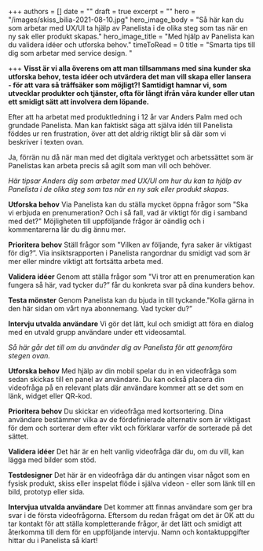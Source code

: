 +++
authors = []
date = ""
draft = true
excerpt = ""
hero = "/images/skiss_bilia-2021-08-10.jpg"
hero_image_body = "Så här kan du som arbetar med UX/UI ta hjälp av Panelista i de olika steg som tas när en ny sak eller produkt skapas."
hero_image_title = "Med hjälp av Panelista kan du validera idéer och utforska behov."
timeToRead = 0
title = "Smarta tips till dig som arbetar med service design. "

+++
**Visst är vi alla överens om att man tillsammans med sina kunder ska utforska behov, testa idéer och utvärdera det man vill skapa eller lansera - för att vara så träffsäker som möjligt?! Samtidigt hamnar vi, som utvecklar produkter och tjänster, ofta för långt ifrån våra kunder eller utan ett smidigt sätt att involvera dem löpande.**

Efter att ha arbetat med produktledning i 12 år var Anders Palm med och grundade Panelista. Man kan faktiskt säga att själva idén till Panelista föddes ur ren frustration, över att det aldrig riktigt blir så där som vi beskriver i texten ovan.

Ja, förrän nu då när man med det digitala verktyget och arbetssättet som är Panelistas kan arbeta precis så agilt som man vill och behöver.

_Här tipsar Anders dig som arbetar med UX/UI om hur du kan ta hjälp av Panelista i de olika steg som tas när en ny sak eller produkt skapas._

**Utforska behov**
Via Panelista kan du ställa mycket öppna frågor som "Ska vi erbjuda en prenumeration? Och i så fall, vad är viktigt för dig i samband med det?" Möjligheten till uppföljande frågor är oändlig och i kommentarerna lär du dig ännu mer.

**Prioritera behov**
Ställ frågor som "Vilken av följande, fyra saker är viktigast för dig?”. Via insiktsrapporten i Panelista rangordnar du smidigt vad som är mer eller mindre viktigt att fortsätta arbeta med.

**Validera idéer**
Genom att ställa frågor som "Vi tror att en prenumeration kan fungera så här, vad tycker du?” får du konkreta svar på dina kunders behov.

**Testa mönster**
Genom Panelista kan du bjuda in till tyckande."Kolla gärna in den här sidan om vårt nya abonnemang. Vad tycker du?”

**Intervju utvalda användare**
Vi gör det lätt, kul och smidigt att föra en dialog med en utvald grupp användare under ett videosamtal.

_Så här går det till om du använder dig av Panelista för att genomföra stegen ovan._

**Utforska behov**
Med hjälp av din mobil spelar du in en videofråga som sedan skickas till en panel av användare. Du kan också placera din videofråga på en relevant plats där användare kommer att se det som en länk, widget eller QR-kod.

**Prioritera behov**
Du skickar en videofråga med kortsortering. Dina användare bestämmer vilka av de fördefinierade alternativ som är viktigast för dem och sorterar dem efter vikt och förklarar varför de sorterade på det sättet.

**Validera idéer**
Det här är en helt vanlig videofråga där du, om du vill, kan lägga med bilder som stöd.

**Testdesigner**
Det här är en videofråga där du antingen visar något som en fysisk produkt, skiss eller inspelat flöde i själva videon - eller som länk till en bild, prototyp eller sida.

**Intervjua utvalda användare**
Det kommer att finnas användare som ger bra svar i de första videofrågorna. Eftersom du redan frågat om det är OK att du tar kontakt för att ställa kompletterande frågor, är det lätt och smidigt att återkomma till dem för en uppföljande intervju. Namn och kontaktuppgifter hittar du i Panelista så klart!